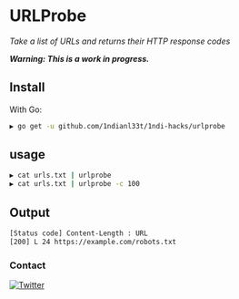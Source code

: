 # URLProbe


*Take a list of URLs and returns their HTTP response codes*

***Warning: This is a work in progress.***

## Install

With Go:

```bash
▶ go get -u github.com/1ndianl33t/1ndi-hacks/urlprobe
```
## usage
```bash
▶ cat urls.txt | urlprobe 
▶ cat urls.txt | urlprobe -c 100 
```
## Output
```bash
[Status code] Content-Length : URL
[200] L 24 https://example.com/robots.txt
```
### Contact
[![Twitter](https://img.shields.io/badge/twitter-@1ndianl33t-blue.svg)](https://twitter.com/1ndianl33t)
